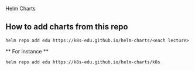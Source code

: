 Helm Charts

## How to add charts from this repo 
```
helm repo add edu https://k8s-edu.github.io/helm-charts/<each lecture>

```

** For instance **
```
helm repo add edu https://k8s-edu.github.io/helm-charts/k8s 

```

